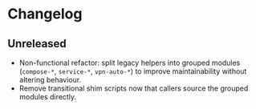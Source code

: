 # Changelog

## Unreleased

- Non-functional refactor: split legacy helpers into grouped modules (`compose-*`, `service-*`, `vpn-auto-*`) to improve maintainability without altering behaviour.
- Remove transitional shim scripts now that callers source the grouped modules directly.
